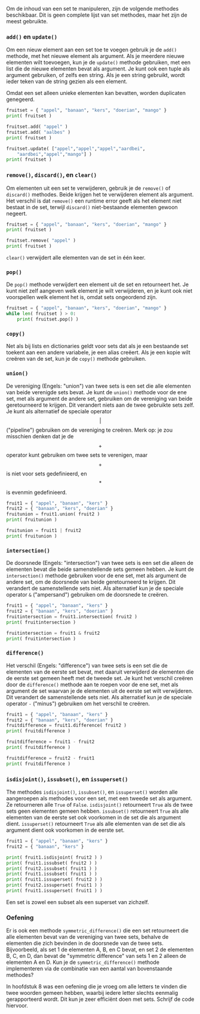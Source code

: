 Om de inhoud van een set te manipuleren, zijn de volgende methodes
beschikbaar. Dit is geen complete lijst van set methodes, maar het zijn
de meest gebruikte.

### `add()` en `update()`

Om een nieuw element aan een set toe te voegen gebruik je de `add()`
methode, met het nieuwe element als argument. Als je meerdere nieuwe
elementen wilt toevoegen, kun je de `update()` methode gebruiken, met
een list die de nieuwe elementen bevat als argument. Je kunt ook een
tuple als argument gebruiken, of zelfs een string. Als je een string
gebruikt, wordt ieder teken van de string gezien als een element.

Omdat een set alleen unieke elementen kan bevatten, worden duplicaten
genegeerd.

```python
fruitset = { "appel", "banaan", "kers", "doerian", "mango" }
print( fruitset )

fruitset.add( "appel" )
fruitset.add( "aalbes" )
print( fruitset )

fruitset.update( ["appel","appel","appel","aardbei",
    "aardbei","appel","mango"] )
print( fruitset )
```

### `remove()`, `discard()`, en `clear()`

Om elementen uit een set te verwijderen, gebruik je de `remove()` of
`discard()` methodes. Beide krijgen het te verwijderen element als
argument. Het verschil is dat `remove()` een runtime error geeft als het
element niet bestaat in de set, terwijl `discard()` niet-bestaande
elementen gewoon negeert.

```python
fruitset = { "appel", "banaan", "kers", "doerian", "mango" }
print( fruitset )

fruitset.remove( "appel" )
print( fruitset )
```

`clear()` verwijdert alle elementen van de set in één keer.

### `pop()`

De `pop()` methode verwijdert een element uit de set en retourneert het.
Je kunt niet zelf aangeven welk element je wilt verwijderen, en je kunt
ook niet voorspellen welk element het is, omdat sets ongeordend zijn.

```python
fruitset = { "appel", "banaan", "kers", "doerian", "mango" }
while len( fruitset ) > 0:
    print( fruitset.pop() )
```

### `copy()`

Net als bij lists en dictionaries geldt voor sets dat als je een
bestaande set toekent aan een andere variabele, je een alias creëert.
Als je een kopie wilt creëren van de set, kun je de `copy()` methode
gebruiken.

### `union()`

De vereniging (Engels: "union") van twee sets is een set die alle
elementen van beide verenigde sets bevat. Je kunt de `union()` methode
voor de ene set, met als argument de andere set, gebruiken om de
vereniging van beide geretourneerd te krijgen. Dit verandert niets aan
de twee gebruikte sets zelf. Je kunt als alternatief de speciale
operator $$|$$ ("pipeline") gebruiken om de vereniging te creëren. Merk
op: je zou misschien denken dat je de $$+$$ operator kunt gebruiken om
twee sets te verenigen, maar $$+$$ is niet voor sets gedefinieerd, en $$*$$
is evenmin gedefinieerd.

```python
fruit1 = { "appel", "banaan", "kers" }
fruit2 = { "banaan", "kers", "doerian" }
fruitunion = fruit1.union( fruit2 )
print( fruitunion )

fruitunion = fruit1 | fruit2
print( fruitunion )
```

### `intersection()`

De doorsnede (Engels: "intersection") van twee sets is een set die
alleen de elementen bevat die beide samenstellende sets gemeen hebben.
Je kunt de `intersection()` methode gebruiken voor de ene set, met als
argument de andere set, om de doorsnede van beide geretourneerd te
krijgen. Dit verandert de samenstellende sets niet. Als alternatief kun
je de speciale operator `&` ("ampersand") gebruiken om de doorsnede te
creëren.

```python
fruit1 = { "appel", "banaan", "kers" }
fruit2 = { "banaan", "kers", "doerian" }
fruitintersection = fruit1.intersection( fruit2 )
print( fruitintersection )

fruitintersection = fruit1 & fruit2
print( fruitintersection )
```

### `difference()`

Het verschil (Engels: "difference") van twee sets is een set die de
elementen van de eerste set bevat, met daaruit verwijderd de elementen
die de eerste set gemeen heeft met de tweede set. Je kunt het verschil
creëren door de `difference()` methode aan te roepen voor de ene set,
met als argument de set waarvan je de elementen uit de eerste set wilt
verwijderen. Dit verandert de samenstellende sets niet. Als alternatief
kun je de speciale operator `-` ("minus") gebruiken om het verschil te
creëren.

```python
fruit1 = { "appel", "banaan", "kers" }
fruit2 = { "banaan", "kers", "doerian" }
fruitdifference = fruit1.difference( fruit2 )
print( fruitdifference )

fruitdifference = fruit1 - fruit2
print( fruitdifference )

fruitdifference = fruit2 - fruit1
print( fruitdifference )
```

### `isdisjoint()`, `issubset()`, en `issuperset()`

The methodes `isdisjoint()`, `issubset()`, en `issuperset()` worden alle
aangeroepen als methodes voor een set, met een tweede set als argument.
Ze retourneren alle `True` of `False`. `isdisjoint()` retourneert `True`
als de twee sets geen elementen gemeen hebben. `issubset()` retourneert
`True` als alle elementen van de eerste set ook voorkomen in de set die
als argument dient. `issuperset()` retourneert `True` als alle elementen
van de set die als argument dient ook voorkomen in de eerste set.

```python
fruit1 = { "appel", "banaan", "kers" }
fruit2 = { "banaan", "kers" }

print( fruit1.isdisjoint( fruit2 ) )
print( fruit1.issubset( fruit2 ) )
print( fruit2.issubset( fruit1 ) )
print( fruit1.issubset( fruit1 ) )
print( fruit1.issuperset( fruit2 ) )
print( fruit2.issuperset( fruit1 ) )
print( fruit1.issuperset( fruit1 ) )
```

Een set is zowel een subset als een superset van zichzelf.

### Oefening

Er is ook een methode `symmetric_difference()` die een set retourneert
die alle elementen bevat van de vereniging van twee sets, behalve de
elementen die zich bevinden in de doorsnede van de twee sets.
Bijvoorbeeld, als set 1 de elementen A, B, en C bevat, en set 2 de
elementen B, C, en D, dan bevat de "symmetric difference" van sets 1 en
2 alleen de elementen A en D. Kun je de `symmetric_difference()`
methode implementeren via de combinatie van een aantal van bovenstaande
methodes?

In hoofdstuk
8
was een oefening die je vroeg om alle letters te vinden die twee woorden
gemeen hebben, waarbij iedere letter slechts eenmalig gerapporteerd
wordt. Dit kun je zeer efficiënt doen met sets. Schrijf de code
hiervoor.

